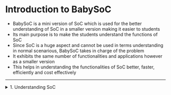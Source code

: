 # Introduction to BabySoC
- BabySoC is a mini version of SoC which is used for the better understanding of SoC in a smaller version making it easier to students
- Its main purpose is to make the students understand the functions of SoC
- Since SoC is a huge aspect and cannot be used in terms understanding in normal scenarious, BabySoC takes in charge of the problem
- It exhibits the same number of functionalities and applications however as a smaller version
- This helps in understanding the functionalities of SoC better, faster, efficiently and cost effectively
---
<details> 
<summary> 1. Understanding SoC </summary>
   SoC (System on Chip) is a collections of digital modules performing various applications onto a simgle silicon chip
     Instead of needing separate parts for each function, an SoC combines everything into one small package.
     This makes it especially useful for devices where space, power, and efficiency are important, like smartphones, smartwatches, and tablets.
     Let's break down what an SoC includes and why it's essential:

  ### 1. CPU
  - Central Processing Unit, the brain of SoC that is responsible for all the working of chip like calculations, data processing and running applications
  - This handles all main instructions and decisions
---
### 
</details>
